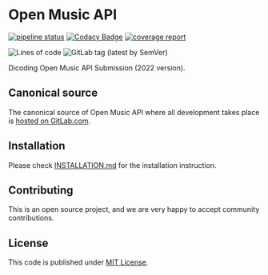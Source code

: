 # Open Music API

[![pipeline status](https://gitlab.com/dadangnh/open-music-api/badges/main/pipeline.svg)](https://gitlab.com/dadangnh/open-music-api/-/commits/main)
[![Codacy Badge](https://app.codacy.com/project/badge/Grade/be0a015815eb4ba493b7d8a2f5b946fb)](https://www.codacy.com/gl/dadangnh/open-music-api/dashboard?utm_source=gitlab.com&amp;utm_medium=referral&amp;utm_content=dadangnh/open-music-api&amp;utm_campaign=Badge_Grade)
[![coverage report](https://gitlab.com/dadangnh/open-music-api/badges/main/coverage.svg)](https://gitlab.com/dadangnh/open-music-api/-/commits/main)

![Lines of code](https://img.shields.io/tokei/lines/gitlab.com/dadangnh/open-music-api)
![GitLab tag (latest by SemVer)](https://img.shields.io/gitlab/v/tag/dadangnh/open-music-api)

Dicoding Open Music API Submission (2022 version).

## Canonical source

The canonical source of Open Music API where all development takes place
is [hosted on GitLab.com](https://gitlab.com/dadangnh/open-music-api).

## Installation

Please check [INSTALLATION.md](INSTALLATION.md) for the installation instruction.

## Contributing

This is an open source project, and we are very happy to accept community contributions.

## License

This code is published under [MIT License](LICENSE).
